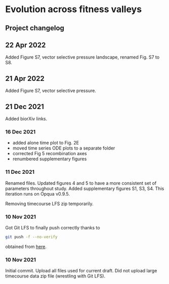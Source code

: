 
# Evolution across fitness valleys
## Project changelog

## 22 Apr 2022
Added Figure S7, vector selective pressure landscape, renamed Fig. S7 to S8.

## 21 Apr 2022
Added Figure S7, vector selective pressure.

## 21 Dec 2021
Added biorXiv links.

### 16 Dec 2021
- added alone time plot to Fig. 2E
- moved time series ODE plots to a separate folder
- corrected Fig 5 recombination axes
- renumbered supplementary figures

### 11 Dec 2021
Renamed files. Updated figures 4 and 5 to have a more consistent set of
parameters throughout study. Added supplementary figures S1, S3, S4.
This iteration runs on Opqua v0.9.5.

Removing timecourse LFS zip temporarily.

### 10 Nov 2021
Got Git LFS to finally push correctly thanks to
```bash
git push -f --no-verify
```
obtained from [here](https://stackoverflow.com/questions/57715457/git-lfs-files-not-pushing-to-remote-repo).

### 10 Nov 2021
Initial commit. Upload all files used for current draft. Did not upload
large timecourse data zip file (wrestling with Git LFS).
